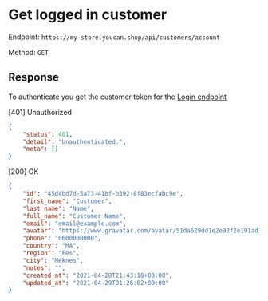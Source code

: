 # Get logged in customer

Endpoint: `https://my-store.youcan.shop/api/customers/account`

Method: `GET`

## Response

To authenticate you get the customer token for the [Login endpoint](/store-front/customers/login) 

[401] Unauthorized
```json
{
    "status": 401,
    "detail": "Unauthenticated.",
    "meta": []
}
```

[200] OK

```json
{
    "id": "45d4bd7d-5a73-41bf-b392-8f83ecfabc9e",
    "first_name": "Customer",
    "last_name": "Name",
    "full_name": "Customer Name",
    "email": "email@example.com",
    "avatar": "https://www.gravatar.com/avatar/51da629dd1e2e92f2e191ad1eb8aae89?s=100&d=http://my-store.dotshop.com/store-admin/images/generic_avatar.png",
    "phone": "0600000000",
    "country": "MA",
    "region": "Fes",
    "city": "Meknes",
    "notes": "",
    "created_at": "2021-04-28T21:43:10+00:00",
    "updated_at": "2021-04-29T01:26:02+00:00"
}
```

